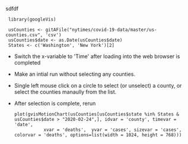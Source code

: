 

sdfdf

     library(googleVis)

     usCounties <- gitAFile("nytimes/covid-19-data/master/us-counties.csv", 'csv')
     usCounties$date <- as.Date(usCounties$date)
     States <- c('Washington', 'New York')[2]

- Switch the x-variable to 'Time' after loading into the web browser is completed
- Make an intial run without selecting any counties.
- Single left mouse click on a circle to select (or unselect) a county, or select the counties manaully from the list.
- After selection is complete, rerun



      plot(gvisMotionChart(usCounties[usCounties$state %in% States & usCounties$date > "2020-02-24",], idvar = 'county', timevar = 'date', 
                 xvar = 'deaths',  yvar = 'cases', sizevar = 'cases', colorvar = 'deaths', options=list(width = 1024, height = 768)))
                 
  
     
     
